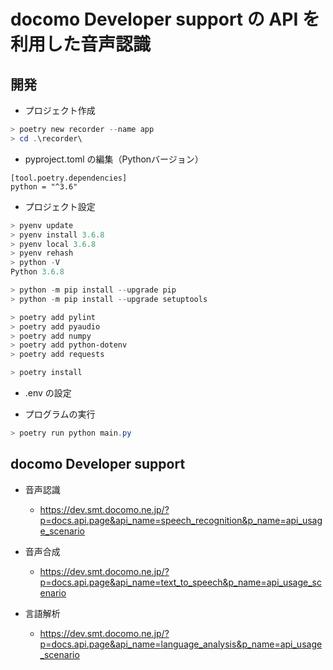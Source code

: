 # docomo Developer support の API を利用した音声認識

## 開発

* プロジェクト作成

```powershell
> poetry new recorder --name app
> cd .\recorder\
```

* pyproject.toml の編集（Pythonバージョン）

```text
[tool.poetry.dependencies]
python = "^3.6"
```

* プロジェクト設定

```powershell
> pyenv update
> pyenv install 3.6.8
> pyenv local 3.6.8
> pyenv rehash
> python -V
Python 3.6.8
```

```powershell
> python -m pip install --upgrade pip
> python -m pip install --upgrade setuptools
```

```powershell
> poetry add pylint
> poetry add pyaudio
> poetry add numpy
> poetry add python-dotenv
> poetry add requests
```

```powershell
> poetry install
```

* .env の設定

* プログラムの実行

```powershell
> poetry run python main.py
```

## docomo Developer support

* 音声認識
  * https://dev.smt.docomo.ne.jp/?p=docs.api.page&api_name=speech_recognition&p_name=api_usage_scenario

* 音声合成
  * https://dev.smt.docomo.ne.jp/?p=docs.api.page&api_name=text_to_speech&p_name=api_usage_scenario

* 言語解析
  * https://dev.smt.docomo.ne.jp/?p=docs.api.page&api_name=language_analysis&p_name=api_usage_scenario
